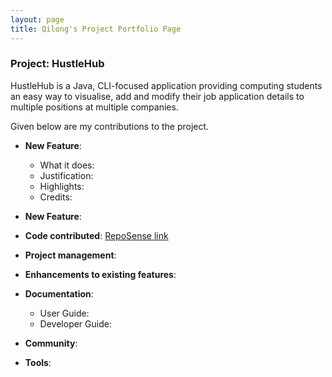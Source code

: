 ```yaml
---
layout: page
title: Qilong's Project Portfolio Page
---
```


### Project: HustleHub

HustleHub is a Java, CLI-focused application providing computing students an easy way to visualise, add and modify their job application details to multiple positions at multiple companies.

Given below are my contributions to the project.

* **New Feature**: <description>
  * What it does:
  * Justification:
  * Highlights:
  * Credits:

* **New Feature**:

* **Code contributed**: [RepoSense link]()

* **Project management**:

* **Enhancements to existing features**:

* **Documentation**:
  * User Guide:
  * Developer Guide:

* **Community**:

* **Tools**:
